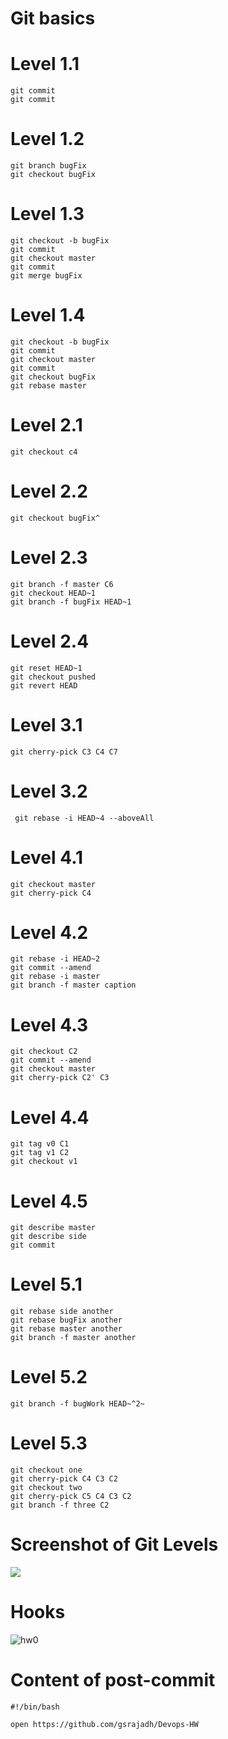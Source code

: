 # Git basics

# Level 1.1   
```
git commit
git commit
```

# Level 1.2
```
git branch bugFix
git checkout bugFix
```

# Level 1.3
```
git checkout -b bugFix
git commit
git checkout master
git commit
git merge bugFix
```

# Level 1.4
```
git checkout -b bugFix
git commit
git checkout master
git commit
git checkout bugFix
git rebase master
```

# Level 2.1
```
git checkout c4
```

# Level 2.2
```
git checkout bugFix^
```

# Level 2.3
```
git branch -f master C6
git checkout HEAD~1
git branch -f bugFix HEAD~1
```

# Level 2.4
```
git reset HEAD~1
git checkout pushed
git revert HEAD
```
# Level 3.1
```
git cherry-pick C3 C4 C7
```

# Level 3.2
```
 git rebase -i HEAD~4 --aboveAll
```

# Level 4.1
```
git checkout master
git cherry-pick C4
```

# Level 4.2
```
git rebase -i HEAD~2
git commit --amend
git rebase -i master
git branch -f master caption
```
# Level 4.3
```
git checkout C2
git commit --amend
git checkout master
git cherry-pick C2' C3
```

# Level 4.4
```
git tag v0 C1
git tag v1 C2
git checkout v1
```

# Level 4.5
```
git describe master
git describe side
git commit
```
# Level 5.1
```
git rebase side another
git rebase bugFix another
git rebase master another
git branch -f master another
```
# Level 5.2
```
git branch -f bugWork HEAD~^2~
```
# Level 5.3
```
git checkout one
git cherry-pick C4 C3 C2
git checkout two
git cherry-pick C5 C4 C3 C2
git branch -f three C2
```
# Screenshot of Git Levels

![](https://cloud.githubusercontent.com/assets/11032855/9749636/d708fc98-565c-11e5-9b65-95f935040371.png)

# Hooks

![hw0](https://cloud.githubusercontent.com/assets/11032855/9750613/1ca9a300-5668-11e5-9fdd-1b29704ab81b.gif)

# Content of post-commit
```
#!/bin/bash

open https://github.com/gsrajadh/Devops-HW
```
